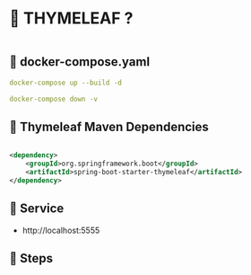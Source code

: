 # 🎯 THYMELEAF ?

<img src="">

## 📌 docker-compose.yaml

```yaml
docker-compose up --build -d
```

```yaml
docker-compose down -v
```

## 📌 Thymeleaf Maven Dependencies

```xml

<dependency>
    <groupId>org.springframework.boot</groupId>
    <artifactId>spring-boot-starter-thymeleaf</artifactId>
</dependency>
```

## 📌 Service

* http://localhost:5555

## 📌 Steps

<img src="">
<img src="">
<img src="">
<img src="">
<img src="">

